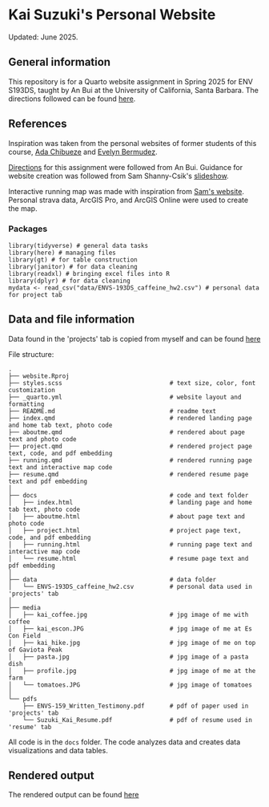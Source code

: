 # Kai Suzuki's Personal Website

Updated: June 2025.

## General information

This repository is for a Quarto website assignment in Spring 2025 for ENV S193DS, taught by An Bui at the University of California, Santa Barbara. The directions followed can be found [here](https://spring-2025.envs-193ds.com/assignments/choose-your-own_quarto-website).

## References

Inspiration was taken from the personal websites of former students of this course, [Ada Chibueze](https://adachibueze.github.io/) and [Evelyn Bermudez](https://evelynbermudez.github.io/).

[Directions](https://spring-2025.envs-193ds.com/assignments/choose-your-own_quarto-website) for this assignment were followed from An Bui. Guidance for website creation was followed from Sam Shanny-Csik's [slideshow](https://ucsb-meds.github.io/customizing-quarto-websites/#/title-slide).

Interactive running map was made with inspiration from [Sam's website](https://samanthacsik.github.io/about). Personal strava data, ArcGIS Pro, and ArcGIS Online were used to create the map.

### Packages

```
library(tidyverse) # general data tasks
library(here) # managing files
library(gt) # for table construction
library(janitor) # for data cleaning
library(readxl) # bringing excel files into R
library(dplyr) # for data cleaning
mydata <- read_csv("data/ENVS-193DS_caffeine_hw2.csv") # personal data for project tab
```

## Data and file information

Data found in the 'projects' tab is copied from myself and can be found [here](https://kai-s-suzuki.github.io/ENVS-193DS_homework-03/code/homework.html)

File structure:

```
.
├── website.Rproj
├── styles.scss                              # text size, color, font customization
├── _quarto.yml                              # website layout and formatting
├── README.md                                # readme text
├── index.qmd                                # rendered landing page and home tab text, photo code
├── aboutme.qmd                              # rendered about page text and photo code
├── project.qmd                              # rendered project page text, code, and pdf embedding
├── running.qmd                              # rendered running page text and interactive map code
├── resume.qmd                               # rendered resume page text and pdf embedding
│
├── docs                                     # code and text folder
│   ├── index.html                           # landing page and home tab text, photo code
│   ├── aboutme.html                         # about page text and photo code
│   ├── project.html                         # project page text, code, and pdf embedding
│   ├── running.html                         # running page text and interactive map code
│   └── resume.html                          # resume page text and pdf embedding
│
├── data                                     # data folder
│   └── ENVS-193DS_caffeine_hw2.csv          # personal data used in 'projects' tab
│
├── media
│   ├── kai_coffee.jpg                       # jpg image of me with coffee
│   ├── kai_escon.JPG                        # jpg image of me at Es Con Field
│   ├── kai_hike.jpg                         # jpg image of me on top of Gaviota Peak
│   ├── pasta.jpg                            # jpg image of a pasta dish
│   ├── profile.jpg                          # jpg image of me at the farm
│   └── tomatoes.JPG                         # jpg image of tomatoes
│
└── pdfs
    ├── ENVS-159_Written_Testimony.pdf       # pdf of paper used in 'projects' tab
    └── Suzuki_Kai_Resume.pdf                # pdf of resume used in 'resume' tab
```

All code is in the `docs` folder. The code analyzes data and creates data visualizations and data tables.

## Rendered output

The rendered output can be found [here](https://kai-s-suzuki.github.io/)  
